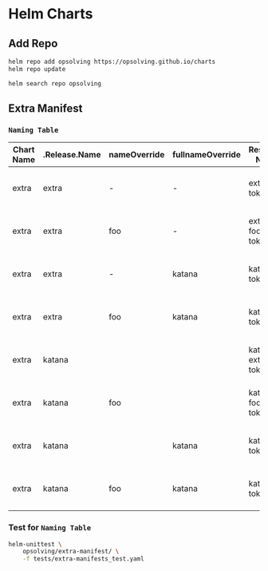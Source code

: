# Helm Charts

## Add Repo

```bash
helm repo add opsolving https://opsolving.github.io/charts
helm repo update
```

```bash
helm search repo opsolving
```

## Extra Manifest

### `Naming Table`

| Chart Name | .Release.Name | nameOverride | fullnameOverride | Resource Name      | Labels / Selecor                                                    |
|------------|---------------|--------------|------------------|--------------------|---------------------------------------------------------------------|
| extra      | extra         | -            | -                | extra-token        | app.kubernetes.io/instance: extra<br>app.kubernetes.io/name: extra  |
| extra      | extra         | foo          | -                | extra-foo-token    | app.kubernetes.io/instance: extra<br>app.kubernetes.io/name: foo    |
| extra      | extra         | -            | katana           | katana-token       | app.kubernetes.io/instance: extra<br>app.kubernetes.io/name: extra  |
| extra      | extra         | foo          | katana           | katana-token       | app.kubernetes.io/instance: extra<br>app.kubernetes.io/name: foo    |
| extra      | katana        |              |                  | katana-extra-token | app.kubernetes.io/instance: katana<br>app.kubernetes.io/name: extra |
| extra      | katana        | foo          |                  | katana-foo-token   | app.kubernetes.io/instance: katana<br>app.kubernetes.io/name: foo   |
| extra      | katana        |              | katana           | katana-token       | app.kubernetes.io/instance: katana<br>app.kubernetes.io/name: extra |
| extra      | katana        | foo          | katana           | katana-token       | app.kubernetes.io/instance: katana<br>app.kubernetes.io/name: foo   |

### Test for `Naming Table`

```bash
helm-unittest \
    opsolving/extra-manifest/ \
    -f tests/extra-manifests_test.yaml
```